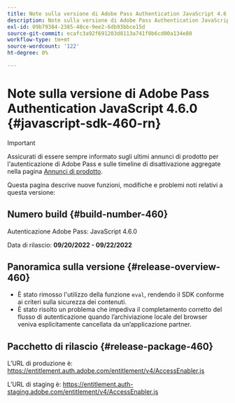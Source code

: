 ```yaml
---
title: Note sulla versione di Adobe Pass Authentication JavaScript 4.6.0
description: Note sulla versione di Adobe Pass Authentication JavaScript 4.6.0
exl-id: 09b79384-2385-48ce-9ee2-6db93bbce15d
source-git-commit: ecafc3a92f691203d8113a741f0b6cd00a134e80
workflow-type: tm+mt
source-wordcount: '122'
ht-degree: 0%

---
```


# Note sulla versione di Adobe Pass Authentication JavaScript 4.6.0 {#javascript-sdk-460-rn}

>[!IMPORTANT]
>
> Assicurati di essere sempre informato sugli ultimi annunci di prodotto per l&#39;autenticazione di Adobe Pass e sulle timeline di disattivazione aggregate nella pagina [Annunci di prodotto](/help/authentication/product-announcements.md).

Questa pagina descrive nuove funzioni, modifiche e problemi noti relativi a questa versione:

## Numero build {#build-number-460}

Autenticazione Adobe Pass: JavaScript 4.6.0

Data di rilascio: **09/20/2022 - 09/22/2022**

## Panoramica sulla versione {#release-overview-460}

* È stato rimosso l&#39;utilizzo della funzione `eval`, rendendo il SDK conforme ai criteri sulla sicurezza dei contenuti.
* È stato risolto un problema che impediva il completamento corretto del flusso di autenticazione quando l’archiviazione locale del browser veniva esplicitamente cancellata da un’applicazione partner.

## Pacchetto di rilascio {#release-package-460}

L’URL di produzione è: https://entitlement.auth.adobe.com/entitlement/v4/AccessEnabler.js

L’URL di staging è: https://entitlement.auth-staging.adobe.com/entitlement/v4/AccessEnabler.js
